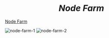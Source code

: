 <h1 align=center> <b><i>Node Farm</i></b></h1>

[Node Farm](https://node-farm-d0vq.onrender.com)

![node-farm-1](https://github.com/user-attachments/assets/0f970067-b35b-4375-b963-7aeddf11ba6c)
![node-farm-2](https://github.com/user-attachments/assets/3efd0ba0-4f04-4b0c-9805-17e1578ade94)
